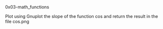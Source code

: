 0x03-math_functions

Plot using Gnuplot the slope of the function cos and return the result in the file cos.png

